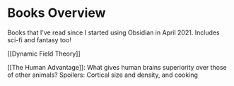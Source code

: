 # Books Overview
 
Books that I've read since I started using Obsidian in April 2021. Includes sci-fi and fantasy too!
 
 [[Dynamic Field Theory]]
 
 [[The Human Advantage]]: What gives human brains superiority over those of other animals? Spoilers: Cortical size and density, and cooking
 
 
